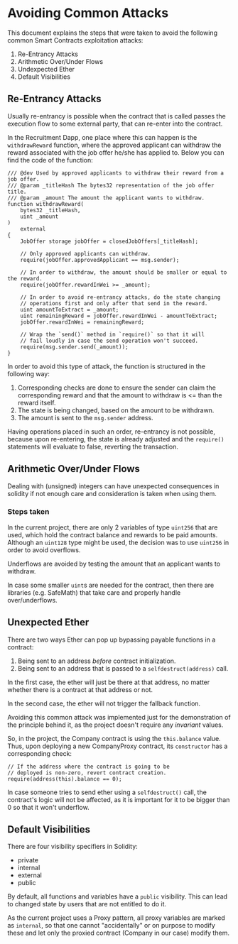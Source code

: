 # Avoiding Common Attacks

This document explains the steps that were taken to avoid
the following common Smart Contracts exploitation attacks:

1. Re-Entrancy Attacks
2. Arithmetic Over/Under Flows
3. Undexpected Ether
4. Default Visibilities


## Re-Entrancy Attacks

Usually re-entrancy is possible when the contract that is called
passes the execution flow to some external party, that can re-enter
into the contract.

In the Recruitment Dapp, one place where this can happen is the
`withdrawReward` function, where the approved applicant can withdraw
the reward associated with the job offer he/she has applied to. Below
you can find the code of the function:

```solidity
/// @dev Used by approved applicants to withdraw their reward from a job offer.
/// @param _titleHash The bytes32 representation of the job offer title.
/// @param _amount The amount the applicant wants to withdraw.
function withdrawReward(
    bytes32 _titleHash,
    uint _amount
)
    external
{
    JobOffer storage jobOffer = closedJobOffers[_titleHash];

    // Only approved applicants can withdraw.
    require(jobOffer.approvedApplicant == msg.sender);

    // In order to withdraw, the amount should be smaller or equal to the reward.
    require(jobOffer.rewardInWei >= _amount);

    // In order to avoid re-entrancy attacks, do the state changing
    // operations first and only after that send in the reward.
    uint amountToExtract = _amount;
    uint remainingReward = jobOffer.rewardInWei - amountToExtract;
    jobOffer.rewardInWei = remainingReward;

    // Wrap the `send()` method in `require()` so that it will 
    // fail loudly in case the send operation won't succeed.
    require(msg.sender.send(_amount));
}
```

In order to avoid this type of attack, the function is structured in
the following way:

1. Corresponding checks are done to ensure the sender can claim the
corresponding reward and that the amount to withdraw is <= than the
reward itself.
2. The state is being changed, based on the amount to be withdrawn.
3. The amount is sent to the `msg.sender` address.

Having operations placed in such an order, re-entrancy is not possible,
because upon re-entering, the state is already adjusted and the
`require()` statements will evaluate to false, reverting the transaction.


## Arithmetic Over/Under Flows

Dealing with (unsigned) integers can have unexpected consequences
in solidity if not enough care and consideration is taken when using them.

### Steps taken

In the current project, there are only 2 variables of type `uint256`
that are used, which hold the contract balance and rewards to be paid
amounts. Although an `uint128` type might be used, the decision was
to use `uint256` in order to avoid overflows.

Underflows are avoided by testing the amount that an applicant wants
to withdraw.

In case some smaller `uint`s are needed for the contract, then there
are libraries (e.g. SafeMath) that take care and properly handle
over/underflows.


## Unexpected Ether

There are two ways Ether can pop up bypassing payable functions in
a contract:

1. Being sent to an address *before* contract initialization.
2. Being sent to an address that is passed to a `selfdestruct(address)`
call.

In the first case, the ether will just be there at that address, no
matter whether there is a contract at that address or not.

In the second case, the ether will not trigger the fallback function.

Avoiding this common attack was implemented just for the demonstration
of the principle behind it, as the project doesn't require any *invariant*
values.

So, in the project, the Company contract is using the `this.balance`
value. Thus, upon deploying a new CompanyProxy contract, its 
`constructor` has a corresponding check:

```solidity
// If the address where the contract is going to be
// deployed is non-zero, revert contract creation.
require(address(this).balance == 0);
```

In case someone tries to send ether using a `selfdestruct()` call,
the contract's logic will not be affected, as it is important for
it to be bigger than 0 so that it won't underflow.


## Default Visibilities

There are four visibility specifiers in Solidity:

- private
- internal
- external
- public

By default, all functions and variables have a `public` visibility. This
can lead to changed state by users that are not entitled to do it.

As the current project uses a Proxy pattern, all proxy variables are
marked as `internal`, so that one cannot "accidentally" or on purpose
to modify these and let only the proxied contract (Company in our case)
modify them.

